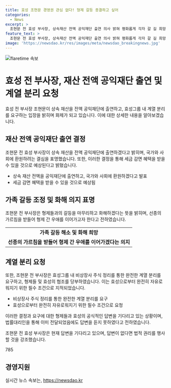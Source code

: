 ```yaml
---
title: 효성 조현문 경영권 관심 없다! 형제 갈등 종결하고 싶어
categories:
  - News
excerpt: >
  조현문 전 효성 부사장, 상속재산 전액 공익재단 출연 의사 밝혀 평화롭게 각자 갈 길 희망 기자회견 참석. 상속재산 욕심내지 않고 공익재단 출연 강조, 형제 갈등 마무리하려는 의사 표명. 공동상속인 동의 시 세금 감면 혜택 받을 수 있고, 형제들과의 화해를 강조하며 계열 분리 요청. 형제들의 협조를 요청하나 공식 답변 받지 못해 법적 권리 행사 언급.
feature_text: >
  조현문 전 효성 부사장, 상속재산 전액 공익재단 출연 의사 밝혀 평화롭게 각자 갈 길 희망 기자회견 참석. 상속재산 욕심내지 않고 공익재단 출연 강조, 형제 갈등 마무리하려는 의사 표명. 공동상속인 동의 시 세금 감면 혜택 받을 수 있고, 형제들과의 화해를 강조하며 계열 분리 요청. 형제들의 협조를 요청하나 공식 답변 받지 못해 법적 권리 행사 언급.
image: 'https://newsdao.kr/res/images/meta/newsdao_breakingnews.jpg'
---
```


<p><img src="https://newsdao.kr/res/images/meta/newsdao_breakingnews.jpg" alt="flaretime 속보" /></p>

<h1>효성 전 부사장, 재산 전액 공익재단 출연 및 계열 분리 요청</h1>

<p data-ke-size="size16">효성 전 부사장 조현문이 상속 재산을 전액 공익재단에 출연하고, 효성그룹 내 계열 분리를 요구하는 입장을 밝히며 화제가 되고 있습니다. 이에 대한 상세한 내용을 알아보겠습니다.</p>

<h2>재산 전액 공익재단 출연 결정</h2>

<p data-ke-size="size16">조현문 전 효성 부사장이 상속 재산을 전액 공익재단에 출연하겠다고 밝히며, 국가와 사회에 환원하려는 결심을 표명했습니다. 또한, 이러한 결정을 통해 세금 감면 혜택을 받을 수 있을 것으로 예상된다고 밝혔습니다.</p>

<ul>
  <li>상속 재산 전액을 공익재단에 출연하고, 국가와 사회에 환원하겠다고 발표</li>
  <li>세금 감면 혜택을 받을 수 있을 것으로 예상됨</li>
</ul>

<h2>가족 갈등 조정 및 화해 의지 표명</h2>

<p data-ke-size="size16">조현문 전 부사장은 형제들과의 갈등을 마무리하고 화해하겠다는 뜻을 밝히며, 선종의 가르침을 받들어 형제 간 우애를 이어가고자 한다고 전하였습니다.</p>

<table>
  <tr>
    <td style="text-align: center; height: 17px;"><b>가족 갈등 해소 및 화해 희망</b></td>
  </tr>
  <tr>
    <td style="text-align: center; height: 17px;"><b>선종의 가르침을 받들어 형제 간 우애를 이어가겠다는 의지</b></td>
  </tr>
</table>

<h2>계열 분리 요청</h2>

<p data-ke-size="size16">또한, 조현문 전 부사장은 효성그룹 내 비상장사 주식 정리를 통한 완전한 계열 분리를 요구하고, 형제들 및 효성의 협조를 당부하였습니다. 이는 효성으로부터 완전히 자유로워지기 위한 필수 조건으로 지적되었습니다.</p>

<ul>
  <li>비상장사 주식 정리를 통한 완전한 계열 분리를 요구</li>
  <li>효성으로부터 완전히 자유로워지기 위한 필수 조건으로 요청</li>
</ul>

<p data-ke-size="size16">이러한 결정과 요구에 대한 형제들과 효성의 공식적인 답변을 기다리고 있는 상황이며, 법률대리인을 통해 이미 전달되었음에도 답변을 듣지 못하였다고 전하였습니다. </p>

<p data-ke-size="size16">조현문 전 효성 부사장은 현재 답변을 기다리고 있으며, 답변이 없다면 법적 권리를 행사할 것을 강조했습니다.</p>

<p>785</p>

<h2 data-ke-size="size16">경영지원</h2>
실시간 뉴스 속보는, <a href="https://newsdao.kr" rel="dofollow">https://newsdao.kr</a>



